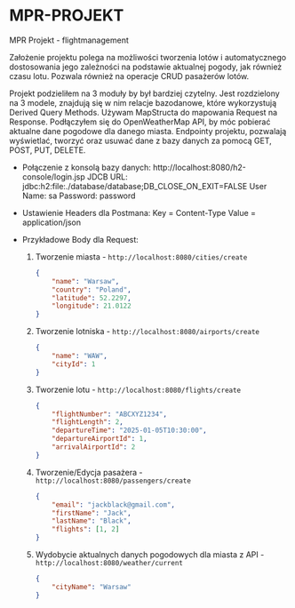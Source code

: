 # MPR-PROJEKT
MPR Projekt - flightmanagement

Założenie projektu polega na możliwości tworzenia lotów i automatycznego dostosowania jego zależności na podstawie aktualnej pogody, jak również czasu lotu. Pozwala również na operacje CRUD pasażerów lotów.

Projekt podzieliłem na 3 moduły by był bardziej czytelny.
Jest rozdzielony na 3 modele, znajdują się w nim relacje bazodanowe, które wykorzystują Derived Query Methods.
Używam MapStructa do mapowania Request na Response.
Podłączyłem się do OpenWeatherMap API, by móc pobierać aktualne dane pogodowe dla danego miasta.
Endpointy projektu, pozwalają wyświetlać, tworzyć oraz usuwać dane z bazy danych za pomocą GET, POST, PUT, DELETE.

- Połączenie z konsolą bazy danych:
http://localhost:8080/h2-console/login.jsp
JDCB URL: jdbc:h2:file:./database/database;DB_CLOSE_ON_EXIT=FALSE
User Name: sa
Password: password

- Ustawienie Headers dla Postmana:
Key = Content-Type
Value = application/json

- Przykładowe Body dla Request:
    1. Tworzenie miasta - `http://localhost:8080/cities/create`
        ```json
        {
            "name": "Warsaw",
            "country": "Poland",
            "latitude": 52.2297,
            "longitude": 21.0122
        }
        ```
    2. Tworzenie lotniska - `http://localhost:8080/airports/create`
        ```json
        {
            "name": "WAW",
            "cityId": 1
        }
        ```
    3. Tworzenie lotu - `http://localhost:8080/flights/create`
        ```json
        {
            "flightNumber": "ABCXYZ1234",
            "flightLength": 2,
            "departureTime": "2025-01-05T10:30:00",
            "departureAirportId": 1,
            "arrivalAirportId": 2
        }
        ```
    4. Tworzenie/Edycja pasażera - `http://localhost:8080/passengers/create`
        ```json
        {
            "email": "jackblack@gmail.com",
            "firstName": "Jack",
            "lastName": "Black",
            "flights": [1, 2]
        }
        ```
    5. Wydobycie aktualnych danych pogodowych dla miasta z API - `http://localhost:8080/weather/current`
        ```json
        {
            "cityName": "Warsaw"
        }
        ```

